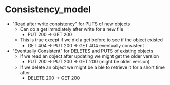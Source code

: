 # Consistency_model

* "Read after write consistency" for PUTS of new objects
  * Can do a get immdiately after write for a new file
    * PUT 200 -> GET 200
  * This is true except if we did a get before to see if the object existed
    * GET 404 -> PUT 200 -> GET 404 eventually consistent
* "Eventually Consistent" for DELETES and PUTS of existing objects
  * if we read an object after updating we might get the older version
    * PUT 200 -> PUT 200 -> GET 200 (might be older version)
  * If we delete an object we might be a ble to retrieve it for a short time after
    * DELETE 200 -> GET 200


